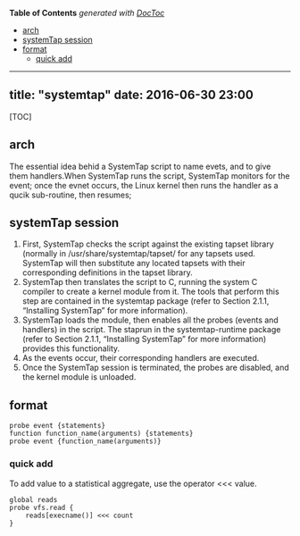 <!-- START doctoc generated TOC please keep comment here to allow auto update -->
<!-- DON'T EDIT THIS SECTION, INSTEAD RE-RUN doctoc TO UPDATE -->
**Table of Contents**  *generated with [DocToc](https://github.com/thlorenz/doctoc)*

- [arch](#arch)
- [systemTap session](#systemtap-session)
- [format](#format)
  - [quick add](#quick-add)

<!-- END doctoc generated TOC please keep comment here to allow auto update -->

---
title: "systemtap"
date: 2016-06-30 23:00
---
[TOC]

## arch 
The essential idea behid a SystemTap script to name evets, and to give them handlers.When SystemTap runs the script, SystemTap monitors for the event; once the evnet occurs, the Linux kernel then runs the handler as a qucik sub-routine, then resumes;

## systemTap session 

1. First, SystemTap checks the script against the existing tapset library (normally in /usr/share/systemtap/tapset/ for any tapsets used. SystemTap will then substitute any located tapsets with their corresponding definitions in the tapset library.
2. SystemTap then translates the script to C, running the system C compiler to create a kernel module from it. The tools that perform this step are contained in the systemtap package (refer to Section 2.1.1, “Installing SystemTap” for more information).
3. SystemTap loads the module, then enables all the probes (events and handlers) in the script. The staprun in the systemtap-runtime package (refer to Section 2.1.1, “Installing SystemTap” for more information) provides this functionality.
4. As the events occur, their corresponding handlers are executed.
5. Once the SystemTap session is terminated, the probes are disabled, and the kernel module is unloaded.


## format 

```
probe event {statements}
function function_name(arguments) {statements} 
probe event {function_name(arguments)}
```


### quick add

To add value to a statistical aggregate, use the operator <<< value.

```
global reads 
probe vfs.read {
    reads[execname()] <<< count
}
```
